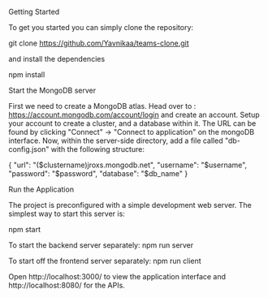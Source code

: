 Getting Started

To get you started you can simply clone the repository:

git clone https://github.com/Yavnikaa/teams-clone.git

and install the dependencies

npm install

Start the MongoDB server

First we need to create a MongoDB atlas. Head over to : https://account.mongodb.com/account/login and create an account. Setup your account to create a cluster, and a database within it. The URL can be found by clicking "Connect" -> "Connect to application" on the mongoDB interface. Now, within the server-side directory, add a file called "db-config.json" with the following structure:

{
  "url": "($clustername)jroxs.mongodb.net",
  "username": "$username",
  "password": "$password",
  "database": "$db_name"
}

Run the Application

The project is preconfigured with a simple development web server. The simplest way to start this server is:

npm start

To start the backend server separately:
npm run server

To start off the frontend server separately:
npm run client

Open http://localhost:3000/ to view the application interface and http://localhost:8080/ for the APIs.

